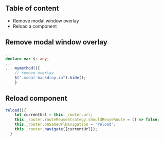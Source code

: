 ## Table of content 
* Remove modal window overlay
* Reload a component


## Remove modal window overlay
```typescript
...
declare var $: any;
...
... mymethod(){
    // remove overlay
    $(".modal-backdrop.in").hide();
    }
```

## Reload component

```typescript
reload(){
    let currentUrl = this._router.url;
    this._router.routeReuseStrategy.shouldReuseRoute = () => false;
    this._router.onSameUrlNavigation = 'reload';
    this._router.navigate([currentUrl]);
  }
```
